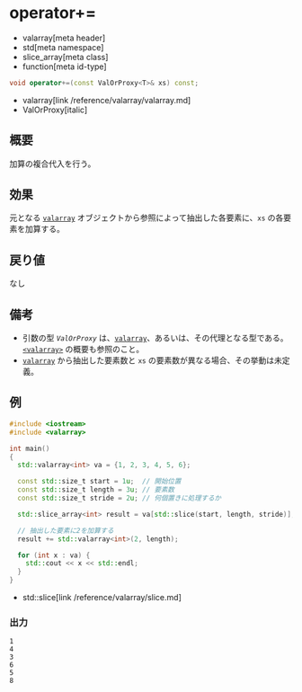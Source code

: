 # operator+=
* valarray[meta header]
* std[meta namespace]
* slice_array[meta class]
* function[meta id-type]

```cpp
void operator+=(const ValOrProxy<T>& xs) const;
```
* valarray[link /reference/valarray/valarray.md]
* ValOrProxy[italic]

## 概要
加算の複合代入を行う。


## 効果
元となる [`valarray`](../valarray.md) オブジェクトから参照によって抽出した各要素に、`xs` の各要素を加算する。


## 戻り値
なし


## 備考
- 引数の型 *`ValOrProxy`* は、[`valarray`](../valarray.md)、あるいは、その代理となる型である。  
	[`<valarray>`](../../valarray.md) の概要も参照のこと。
- [`valarray`](../valarray.md) から抽出した要素数と `xs` の要素数が異なる場合、その挙動は未定義。


## 例
```cpp example
#include <iostream>
#include <valarray>

int main()
{
  std::valarray<int> va = {1, 2, 3, 4, 5, 6};

  const std::size_t start = 1u;  // 開始位置
  const std::size_t length = 3u; // 要素数
  const std::size_t stride = 2u; // 何個置きに処理するか

  std::slice_array<int> result = va[std::slice(start, length, stride)];

  // 抽出した要素に2を加算する
  result += std::valarray<int>(2, length);

  for (int x : va) {
    std::cout << x << std::endl;
  }
}
```
* std::slice[link /reference/valarray/slice.md]

### 出力
```
1
4
3
6
5
8
```


